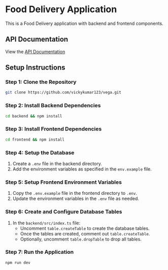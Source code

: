 # Food Delivery Application

This is a Food Delivery application with backend and frontend components.
## API Documentation
View the [API Documentation](https://documenter.getpostman.com/view/29588496/2sA35EZ33h#59c21593-0707-42e4-97aa-41a7990d5c3c)

## Setup Instructions

### Step 1: Clone the Repository

```bash
git clone https://github.com/vickykumar123/vega.git
```
### Step 2: Install Backend Dependencies
```bash
cd backend && npm install
```

### Step 3: Install Frontend Dependencies
```bash
cd frontend && npm install
```
### Step 4: Setup the Database

1. Create a `.env` file in the backend directory.
2. Add the environment variables as specified in the `env.example` file.

### Step 5: Setup Frontend Environment Variables

1. Copy the `.env.example` file in the frontend directory to `.env`.
2. Update the environment variables in the `.env` file as needed.

### Step 6: Create and Configure Database Tables

1. In the `backend/src/index.ts` file:
   - Uncomment `table.createTable` to create the database tables.
   - Once the tables are created, comment out `table.createTable`.
   - Optionally, uncomment `table.dropTable` to drop all tables.
  
### Step 7: Run the Application
```bash
npm run dev
```
